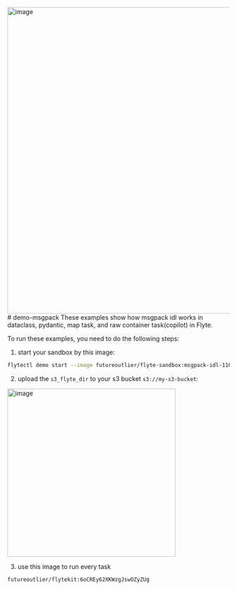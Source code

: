 <img width="695" alt="image" src="https://github.com/user-attachments/assets/b3c82624-616b-426d-a5ce-fa7e95ba8213"># demo-msgpack
These examples show how msgpack idl works in dataclass, pydantic, map task, and raw container task(copilot) in Flyte.

To run these examples, you need to do the following steps:

1. start your sandbox by this image:
```zsh
flytectl demo start --image futureoutlier/flyte-sandbox:msgpack-idl-1101 --force
```
2. upload the `s3_flyte_dir` to your s3 bucket `s3://my-s3-bucket`:
<img width="381" alt="image" src="https://github.com/user-attachments/assets/96f34bd6-b436-4c84-9ee2-83cedb92cbdd">

3. use this image to run every task
```zsh
futureoutlier/flytekit:6oCREy62XKWzgJswOZyZUg
```
